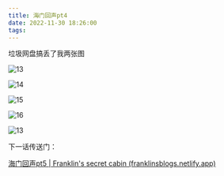 ```yaml
---
title: 海门回声pt4
date: 2022-11-30 18:26:00
tags:
---
```


垃圾网盘搞丢了我两张图

![13](海门回声pt4/13.jpg)

![14](海门回声pt4/14.jpg)

![15](海门回声pt4/15.jpg)

![16](海门回声pt4/16.jpg)

![13](海门回声pt4/17.jpg)

下一话传送门：

[海门回声pt5 | Franklin's secret cabin (franklinsblogs.netlify.app)](https://franklinsblogs.netlify.app/2022/11/30/海门回声pt5/)
